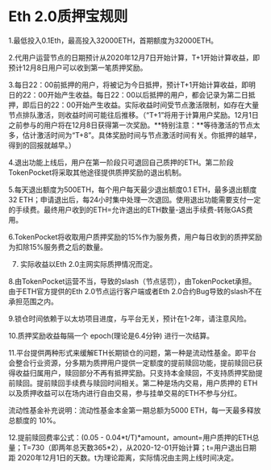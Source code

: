 # Eth 2.0质押宝规则

1.最低投入0.1Eth，最高投入32000ETH，首期额度为32000ETH。

2.代用户运营节点的日期预计从2020年12月7日开始计算，T+1开始计算收益，即预计12月8日用户可以收到第一笔质押奖励。

3.每日22：00前抵押的用户，将被记为今日抵押，预计T+1开始计算收益，即明日的22：00开始产生收益。每日22：00以后抵押的用户，都会记录为第二日抵押，即后日的22：00开始产生收益。实际收益时间受节点激活限制，如存在大量节点排队激活，则收益时间可能往后推移。（“T+1”将用于计算用户奖励。12月1日之前参与的用户将在12月8日获得第一次奖励。**特别注意：**等待激活的节点太多，估计激活时间为“T+8”。具体奖励时间与节点激活时间有关。你抵押的越早，得到的回报就越早。）

4.退出功能上线后，用户在第一阶段只可退回自己质押的ETH。第二阶段TokenPocket将采取其他途径提供质押奖励的退出机制。

5.每天退出额度为500ETH，每个用户每天最少退出额度0.1 ETH，最多退出额度32 ETH；申请退出后，每24小时集中处理一次退回。使用退出功能需要支付一定的手续费。最终用户收到的ETH=允许退出的ETH数量-退出手续费-转账GAS费用。

6.TokenPocket将收取用户质押奖励的15%作为服务费，用户每日收到的质押奖励为扣除15%服务费之后的数量。

7. 实际收益以Eth 2.0主网实际质押情况而定。

8.由TokenPocket运营不当，导致的slash（节点惩罚），由TokenPocket承担。由于ETH官方提供的Eth 2.0节点运行客户端或者Eth 2.0合约Bug导致的slash不在承担范围之内。

9.锁仓时间依赖于以太坊项目进度，与平台无关，预计在1-2年，请注意风险。

10.质押奖励收益每隔一个 epoch\(理论是6.4分钟\) 进行一次结算。

11.平台提供两种形式来缓解ETH长期锁仓的问题，第一种是流动性基金。即平台会整合行业资源，分多期为质押用户提供一定额度的提前赎回功能，提前赎回已获得收益归属用户，赎回部分不再有抵押奖励。只支持本金赎回，不支持质押奖励提前赎回。提前赎回手续费与赎回时间相关。第二种是场内交易，用户质押的 ETH 以及质押收益可以在场内进行自由交易，参与挂单交易的ETH不参与分红。

流动性基金补充说明：流动性基金本金第一期总额为5000 ETH，每一天最多释放总额度的 10%。

12.提前赎回费率公式：\(0.05 - 0.04\*t/T\)\*amount，amount=用户质押的ETH总量；T=730（即两年总天数365\*2），从2020-12-01开始计算；t=用户退出日期距 2020年12月1日的天数。t为理论距离，实际情况由主网上线时间决定。

